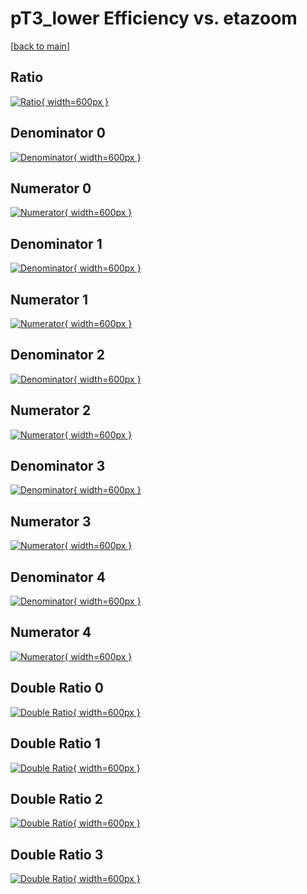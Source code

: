 # pT3_lower Efficiency vs. etazoom

[[back to main](./)]



## Ratio

[![Ratio](../mtv/var/pT3_lower_base_321_0_eff_etazoom.png){ width=600px }](../mtv/var/pT3_lower_base_321_0_eff_etazoom.pdf)

## Denominator 0

[![Denominator](../mtv/den/pT3_lower_base_321_0_eff_etazoom_den0.png){ width=600px }](../mtv/den/pT3_lower_base_321_0_eff_etazoom_den0.pdf)

## Numerator 0

[![Numerator](../mtv/num/pT3_lower_base_321_0_eff_etazoom_num0.png){ width=600px }](../mtv/num/pT3_lower_base_321_0_eff_etazoom_num0.pdf)

## Denominator 1

[![Denominator](../mtv/den/pT3_lower_base_321_0_eff_etazoom_den1.png){ width=600px }](../mtv/den/pT3_lower_base_321_0_eff_etazoom_den1.pdf)

## Numerator 1

[![Numerator](../mtv/num/pT3_lower_base_321_0_eff_etazoom_num1.png){ width=600px }](../mtv/num/pT3_lower_base_321_0_eff_etazoom_num1.pdf)

## Denominator 2

[![Denominator](../mtv/den/pT3_lower_base_321_0_eff_etazoom_den2.png){ width=600px }](../mtv/den/pT3_lower_base_321_0_eff_etazoom_den2.pdf)

## Numerator 2

[![Numerator](../mtv/num/pT3_lower_base_321_0_eff_etazoom_num2.png){ width=600px }](../mtv/num/pT3_lower_base_321_0_eff_etazoom_num2.pdf)

## Denominator 3

[![Denominator](../mtv/den/pT3_lower_base_321_0_eff_etazoom_den3.png){ width=600px }](../mtv/den/pT3_lower_base_321_0_eff_etazoom_den3.pdf)

## Numerator 3

[![Numerator](../mtv/num/pT3_lower_base_321_0_eff_etazoom_num3.png){ width=600px }](../mtv/num/pT3_lower_base_321_0_eff_etazoom_num3.pdf)

## Denominator 4

[![Denominator](../mtv/den/pT3_lower_base_321_0_eff_etazoom_den4.png){ width=600px }](../mtv/den/pT3_lower_base_321_0_eff_etazoom_den4.pdf)

## Numerator 4

[![Numerator](../mtv/num/pT3_lower_base_321_0_eff_etazoom_num4.png){ width=600px }](../mtv/num/pT3_lower_base_321_0_eff_etazoom_num4.pdf)

## Double Ratio 0

[![Double Ratio](../mtv/ratio/pT3_lower_base_321_0_eff_etazoom_ratio0.png){ width=600px }](../mtv/ratio/pT3_lower_base_321_0_eff_etazoom_ratio0.pdf)

## Double Ratio 1

[![Double Ratio](../mtv/ratio/pT3_lower_base_321_0_eff_etazoom_ratio1.png){ width=600px }](../mtv/ratio/pT3_lower_base_321_0_eff_etazoom_ratio1.pdf)

## Double Ratio 2

[![Double Ratio](../mtv/ratio/pT3_lower_base_321_0_eff_etazoom_ratio2.png){ width=600px }](../mtv/ratio/pT3_lower_base_321_0_eff_etazoom_ratio2.pdf)

## Double Ratio 3

[![Double Ratio](../mtv/ratio/pT3_lower_base_321_0_eff_etazoom_ratio3.png){ width=600px }](../mtv/ratio/pT3_lower_base_321_0_eff_etazoom_ratio3.pdf)

